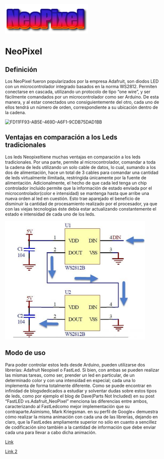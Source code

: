 ![](Title.png)
# NeoPixel
 ## Definición
 Los NeoPixel fueron popularizados por la empresa Adafruit, son diodos LED con un microcontrolador  integrado  basados  en  la  norma  WS2812. Permiten conectarse en cascada, utilizando un protocolo de tipo “one wire”, y ser  fácilmente  comandados  por  un  microcontrolador  como  ser Arduino. De  esta manera, y  al estar conectados uno consiguientemente del otro,  cada uno de ellos tendrá un número de orden, correspondiente  a su ubicación dentro de la cadena.
 

![FD11FF93-AB5E-469D-A6F1-9CDB75DAD1BB](https://user-images.githubusercontent.com/79481900/192405491-299c04d0-20dc-42fd-97d1-08d6a236008f.jpeg)

## Ventajas en comparación a los Leds tradicionales
 Los leds Neopixeltiene  muchas  ventajas  en  comparación  a  los  leds  tradicionales.  Por  una parte,  permite  al  microcontrolador,  comandar  a  toda  la  cadena  de  leds  utilizando  un  solo cable  de  datos,  lo  cual,  sumando  a  los  dos  de  alimentación,  hace  un  total  de  3  cables  para comandar  una  cantidad  de  leds  virtualmente  ilimitada,  restringida  únicamente  por  la  fuente de alimentación. Adicionalmente, el hecho de que cada led tenga un chip controlador incluido permite que la información de estado enviada por el microcontrolador(color e intensidad) se mantenga  hasta  que  arribe  una  nueva  orden  al  led  en  cuestión.  Esto  trae  aparejado  el beneficio de disminuir la cantidad de procesamiento realizado por el procesador, ya que con las viejas tecnologías éste debía estar actualizando constantemente el estado e intensidad de cada uno de los leds.
 
 ![](neopixel2.png)
 
 ## Modo de uso
 Para  poder  controlar  estos  leds  desde Arduino,  pueden  utilizarse  dos  librerías: Adafruit Neopixel o FastLed. Si bien, con ambas se pueden realizar las mismas tareas, como ser, prender un led en particular, de un determinado color y con  una  intensidad  en  especial;  cada una lo  implementa  de  forma  totalmente  diferente. Como se puede encontrar en infinidad de blogsdedicados a estudiar y solventar dudas sobre estos  tipos  de  leds,  como  por  ejemplo  el  blog  de Dave(Parts  Not  Included)  en  su  post “FastLED  vs.Adafruit_NeoPixel”  menciona  las  diferencias  entre ambos, caracterizando al FastLedcomo mejor implementación que su contraparte.Asimismo, Mark Kriegsman. en su perfil de Google+ demuestra cómo realizar la misma animación con cada una de las librerías, dejando en claro, que la FastLedes ampliamente superior no sólo en cuanto a sencillez de codificación sino también a la cantidad de información que debe enviar cada una para llevar a cabo dicha animación.
 
[Link](https://wokwi.com/projects/343361429708997202)

[Link 2](https://wokwi.com/projects/309799143305380416)
